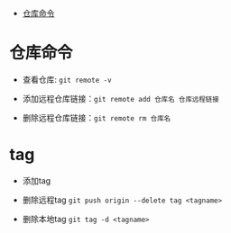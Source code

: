 
- [仓库命令](#仓库命令)

# 仓库命令

   - 查看仓库: `git remote -v`

   - 添加远程仓库链接：`git remote add 仓库名 仓库远程链接`

   - 删除远程仓库链接：`git remote rm 仓库名`

# tag

   - 添加tag

   - 删除远程tag `git push origin --delete tag <tagname>`

   - 删除本地tag `git tag -d <tagname>`
